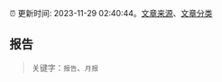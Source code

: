 :alarm_clock: 更新时间: 2023-11-29 02:40:44。[文章来源](/README.md)、[文章分类](/TAGS.md)

## 报告


> 关键字：`报告`、`月报`



